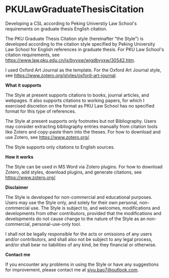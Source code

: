# PKULawGraduateThesisCitation
Developing a CSL according to Peking Universtiy Law School's requirements on graduate thesis English citation.

The PKU Graduate Thesis Citation style (hereinafter "the Style") is developed according to the citation style specified by Peking University Law School for English references in graduate thesis. For PKU Law School's citation requirements, see https://www.law.pku.edu.cn/jx/byyxw/wjgdbyyxw/30542.htm.

I used Oxford Art Journal as the template. For the Oxford Art Journal style, see https://www.zotero.org/styles/oxford-art-journal.

**What it supports**

The Style at present supports citations to books, journal articles, and webpages. It also supports citations to working papers, for which I exercised discretion on the format as PKU Law School has no specified format for this type of references.

The Style at present supports only footnotes but not Bibliography. Users may consider extracting bibliography entries manually from citation tools like Zotero and copy-paste them into the theses. For how to download and use Zotero, see https://www.zotero.org/.

The Style supports only citations to English sources.

**How it works**

The Style can be used in MS Word via Zotero plugins. For how to download Zotero, add styles, download plugins, and generate citations, see https://www.zotero.org/.

**Disclaimer**

The Style is developed for non-commercial and educational purposes. Users may use the Style only, and solely for their own personal, non-commercial use. The Style is subject to, and welcomes, modifications and developments from other contributors, provided that the modifications and developments do not cause change to the nature of the Style as an non-commercial, personal-use-only tool.

I shall not be legally responsible for the acts or omissions of any users and/or contributors, and shall also not be subject to any legal process, and/or shall bear no liabilities of any kind, be they financial or otherwise.

**Contact me**

If you encounter any problems in using the Style or have any suggestions for improvement, please contact me at siyu.bao7@outlook.com.
